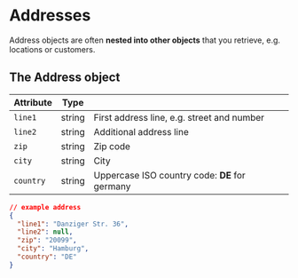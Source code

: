 # Addresses

Address objects are often **nested into other objects** that you retrieve, e.g. locations or customers.

## The Address object

| Attribute    | Type |       |
| ------------- |:----:| -----|  
| `line1`          | string |  First address line, e.g. street and number |
| `line2`          | string |  Additional address line |
| `zip`          | string | Zip code |
| `city`          | string | City |
| `country`          | string |  Uppercase ISO country code: **DE** for germany |

```json
// example address
{
  "line1": "Danziger Str. 36",
  "line2": null,
  "zip": "20099",
  "city": "Hamburg",
  "country": "DE"
}
```